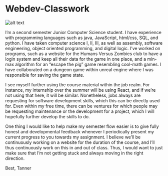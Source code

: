 # Webdev-Classwork
![alt text](https://i.postimg.cc/bv55DK8R/introImg.png)
 
I’m a second semester Junior Computer Science student. I have experience with programming languages such as java, JavaScript, html/css, SQL, and python. I have taken computer science I, II, III, as well as assembly, software engineering, object oriented programming, and digital logic. I’ve worked on programs, such as a website for the Humans Versus Zombies club to have a login system and keep all their data for the game in one place, and a min-max algorithm for an “escape the pig” game resembling cool-math games. I have collaborated on a dungeon game within unreal engine where I was responsible for saving the game state.

I see myself further using the course material within the job realm. For instance, my internship over the summer will be using React, and if we’re not using that here, it will be similar. Nonetheless, jobs always are requesting for software development skills, which this can be directly used for. Even within my free time, there can be ventures for which people may be requesting maintenance or the development for a project, which I will hopefully further develop the skills to do.
	
One thing I would like to help make my semester flow easier is to give fully honest and developmental feedback whenever I periodically present my current progress to you towards my assignment. I believe we’ll be continuously working on a website for the duration of the course, and I’ll thus continuously work on this in and out of class. Thus, I would want to just make sure that I’m not getting stuck and always moving in the right direction.

Best, Tanner
